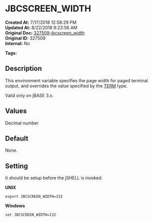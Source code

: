 # JBCSCREEN_WIDTH

**Created At:** 7/17/2018 12:58:29 PM  
**Updated At:** 8/22/2018 9:23:56 AM  
**Original Doc:** [327509-jbcscreen_width](https://docs.jbase.com/41717-environment-variables/327509-jbcscreen_width)  
**Original ID:** 327509  
**Internal:** No  

**Tags:**
<badge text='terminal' vertical='middle' />
<badge text='environment variables' vertical='middle' />

## Description

This environment variable specifies the page width for paged terminal output, and overrides the value specified by the [TERM](term) type.

Valid only on jBASE 3.x.



## Values

Decimal number



## Default

None.



## Setting

It should be setup before the jSHELL is invoked.

**UNIX**

```
export JBCSCREEN_WIDTH=132
```

**Windows**

```
set JBCSCREEN_WIDTH=132
```
